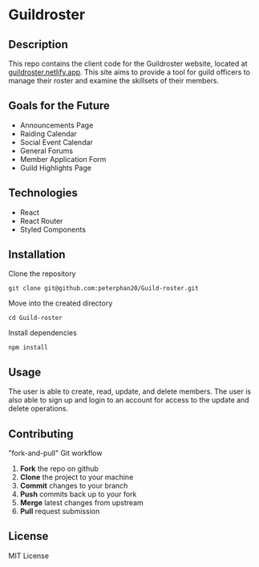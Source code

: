 # Guildroster

## Description

This repo contains the client code for the Guildroster website, 
located at [guildroster.netlify.app](https://guildroster.netlify.app/). 
This site aims to provide a tool for guild officers to manage their roster
and examine the skillsets of their members.

## Goals for the Future

- Announcements Page
- Raiding Calendar
- Social Event Calendar
- General Forums
- Member Application Form
- Guild Highlights Page

## Technologies

- React
- React Router
- Styled Components

## Installation

Clone the repository

`git clone git@github.com:peterphan20/Guild-roster.git`

Move into the created directory

`cd Guild-roster`

Install dependencies

`npm install`

## Usage

The user is able to create, read, update, and delete members. The user is also
able to sign up and login to an account for access to the update and delete operations.

## Contributing

"fork-and-pull" Git workflow

1. **Fork** the repo on github
2. **Clone** the project to your machine
3. **Commit** changes to your branch
4. **Push** commits back up to your fork
5. **Merge** latest changes from upstream
6. **Pull** request submission

## License

MIT License
